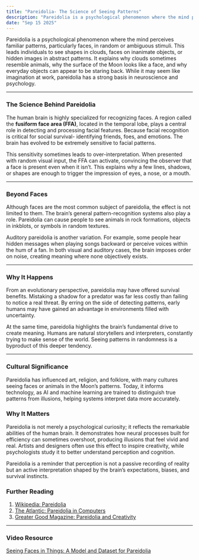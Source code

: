 ```yaml
---
title: "Pareidolia- The Science of Seeing Patterns"
description: "Pareidolia is a psychological phenomenon where the mind perceives familiar patterns, particularly faces, in random or ambiguous stimuli."
date: "Sep 15 2025"
---
```

Pareidolia is a psychological phenomenon where the mind perceives familiar patterns, particularly faces, in random or ambiguous stimuli. This leads individuals to see shapes in clouds, faces on inanimate objects, or hidden images in abstract patterns. It explains why clouds sometimes resemble animals, why the surface of the Moon looks like a face, and why everyday objects can appear to be staring back. While it may seem like imagination at work, pareidolia has a strong basis in neuroscience and psychology.

---

### The Science Behind Pareidolia

The human brain is highly specialized for recognizing faces. A region called the **fusiform face area (FFA)**, located in the temporal lobe, plays a central role in detecting and processing facial features. Because facial recognition is critical for social survival- identifying friends, foes, and emotions. The brain has evolved to be extremely sensitive to facial patterns.

This sensitivity sometimes leads to over-interpretation. When presented with random visual input, the FFA can activate, convincing the observer that a face is present even when it isn’t. This explains why a few lines, shadows, or shapes are enough to trigger the impression of eyes, a nose, or a mouth.

---

### Beyond Faces

Although faces are the most common subject of pareidolia, the effect is not limited to them. The brain’s general pattern-recognition systems also play a role. Pareidolia can cause people to see animals in rock formations, objects in inkblots, or symbols in random textures.

Auditory pareidolia is another variation. For example, some people hear hidden messages when playing songs backward or perceive voices within the hum of a fan. In both visual and auditory cases, the brain imposes order on noise, creating meaning where none objectively exists.

---

### Why It Happens

From an evolutionary perspective, pareidolia may have offered survival benefits. Mistaking a shadow for a predator was far less costly than failing to notice a real threat. By erring on the side of detecting patterns, early humans may have gained an advantage in environments filled with uncertainty.

At the same time, pareidolia highlights the brain’s fundamental drive to create meaning. Humans are natural storytellers and interpreters, constantly trying to make sense of the world. Seeing patterns in randomness is a byproduct of this deeper tendency.

---


### Cultural Significance

Pareidolia has influenced art, religion, and folklore, with many cultures seeing faces or animals in the Moon’s patterns. Today, it informs technology, as AI and machine learning are trained to distinguish true patterns from illusions, helping systems interpret data more accurately.

### Why It Matters

Pareidolia is not merely a psychological curiosity; it reflects the remarkable abilities of the human brain. It demonstrates how neural processes built for efficiency can sometimes overshoot, producing illusions that feel vivid and real. Artists and designers often use this effect to inspire creativity, while psychologists study it to better understand perception and cognition.

Pareidolia is a reminder that perception is not a passive recording of reality but an active interpretation shaped by the brain’s expectations, biases, and survival instincts.

### Further Reading
1. [Wikipedia: Pareidolia](https://en.wikipedia.org/wiki/Pareidolia)
2. [The Atlantic: Pareidolia in Computers](https://www.theatlantic.com/technology/archive/2012/08/pareidolia-a-bizarre-bug-of-the-human-mind-emerges-in-computers/260760/)
3. [Greater Good Magazine: Pareidolia and Creativity](https://greatergood.berkeley.edu/article/item/do_you_experience_pareidolia_it_could_help_you_be_creative)

---

### Video Resource
[Seeing Faces in Things: A Model and Dataset for Pareidolia](https://www.youtube.com/watch?v=ZfQivjm8OaI)
